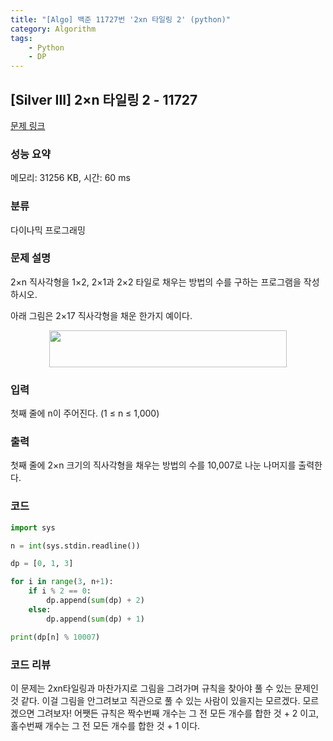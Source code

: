 ```yaml
---
title: "[Algo] 백준 11727번 '2xn 타일링 2' (python)"
category: Algorithm
tags:
    - Python
    - DP
---
```


## [Silver III] 2×n 타일링 2 - 11727 

[문제 링크](https://www.acmicpc.net/problem/11727) 

### 성능 요약

메모리: 31256 KB, 시간: 60 ms

### 분류

다이나믹 프로그래밍

### 문제 설명

<p>2×n 직사각형을 1×2, 2×1과 2×2 타일로 채우는 방법의 수를 구하는 프로그램을 작성하시오.</p>

<p>아래 그림은 2×17 직사각형을 채운 한가지 예이다.</p>

<p style="text-align: center;"><img alt="" src="https://www.acmicpc.net/upload/images/t2n2122.gif" style="height:59px; width:380px"></p>

### 입력 

 <p>첫째 줄에 n이 주어진다. (1 ≤ n ≤ 1,000)</p>

### 출력 

 <p>첫째 줄에 2×n 크기의 직사각형을 채우는 방법의 수를 10,007로 나눈 나머지를 출력한다.</p>

### 코드
```python
import sys

n = int(sys.stdin.readline())

dp = [0, 1, 3]

for i in range(3, n+1):
    if i % 2 == 0:
        dp.append(sum(dp) + 2)
    else:
        dp.append(sum(dp) + 1)

print(dp[n] % 10007)
```

### 코드 리뷰
이 문제는 2xn타일링과 마찬가지로 그림을 그려가며 규칙을 찾아야 풀 수 있는 문제인것 같다. 이걸 그림을 안그려보고 직관으로 풀 수 있는 사람이 있을지는 모르겠다. 모르겠으면 그려보자! 어쨋든 규칙은 짝수번째 개수는 그 전 모든 개수를 합한 것 + 2 이고, 홀수번째 개수는 그 전 모든 개수를 합한 것 + 1 이다.
